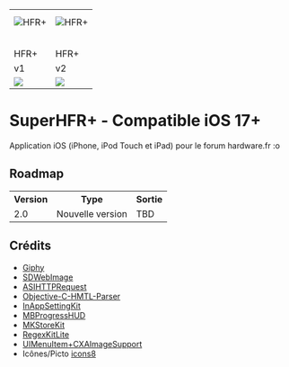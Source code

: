 <table>
<tr>
<td><img src="https://github.com/FLKone/SuperHFRplus/blob/master/SuperHFRplus/Assets/Icons.xcassets/Classic.appiconset/Icon-App-60x60%402x.png" alt="HFR+" title="HFR+" style="display:block; margin: 10px auto 30px auto;" class="center"></td>
<td><img src="https://github.com/FLKone/SuperHFRplus/blob/master/SuperHFRplus/Assets/Icons.xcassets/Classic-Red.appiconset/Icon-App-60x60%402x.png" alt="HFR+" title="HFR+" style="display:block; margin: 10px auto 30px auto;" class="center"></td>
</tr>   

<tr>   
<td>HFR+</td>
<td>HFR+</td>
</tr>
<tr>
<td>v1</td>
<td>v2</td>
</tr>
<tr>   
<td> <a href="https://itunes.apple.com/fr/app/hfr-hardware-fr/id781621952?mt=8"><img src="https://linkmaker.itunes.apple.com/assets/shared/badges/fr-fr/appstore-lrg.svg"/></a> </td>
<td> <a href="https://itunes.apple.com/fr/app/super-hfr-hardware-fr/id1303081080?mt=8"><img src="https://linkmaker.itunes.apple.com/assets/shared/badges/fr-fr/appstore-lrg.svg"/></a> </td>
</tr>   
</table>


SuperHFR+ - Compatible iOS 17+
=========================
Application iOS (iPhone, iPod Touch et iPad) pour le forum hardware.fr :o


Roadmap
-------------------------

<table>
  <tr>
    <th>Version</th><th>Type</th><th>Sortie</th>
  </tr>
<tr>
    <td>2.0</td><td>Nouvelle version</td><td>TBD</td>
  </tr>   
</table>

Crédits
-------------------------

* [Giphy](https://giphy.com)
* [SDWebImage](https://github.com/SDWebImage)
* [ASIHTTPRequest](https://github.com/pokeb/asi-http-request)
* [Objective-C-HMTL-Parser](https://github.com/zootreeves/Objective-C-HMTL-Parser)
* [InAppSettingKit](https://github.com/futuretap/InAppSettingsKit)
* [MBProgressHUD](https://github.com/jdg/MBProgressHUD)
* [MKStoreKit](https://github.com/MugunthKumar/MKStoreKit)
* [RegexKitLite](http://regexkit.sourceforge.net/RegexKitLite/)
* [UIMenuItem+CXAImageSupport](https://github.com/cxa/UIMenuItem-CXAImageSupport)
* Icônes/Picto [icons8](https://icons8.com/)
